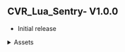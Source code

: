## CVR_Lua_Sentry- V1.0.0
- Initial release

<details>
<summary>Assets</summary>
<br>
[CVR_Lua_Sentry](https://github.com/Fearless7bc/Fearless7_CVR_Prefabs/raw/main/CVR_Lua_Sentry_Example/CVR_Lua_Sentry_Example.unitypackage)
</details>
